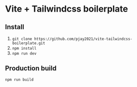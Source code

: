 # Vite + Tailwindcss boilerplate

## Install 
1. `git clone https://github.com/pjay2021/vite-tailwindcss-boilerplate.git`
2. `npm install`
3. `npm run dev`


## Production build
```
npm run build
```